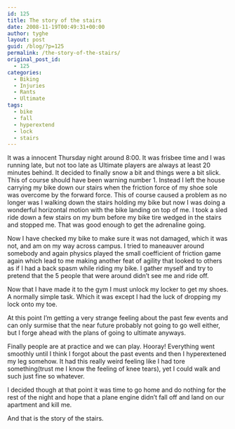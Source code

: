 ```yaml
---
id: 125
title: The story of the stairs
date: 2008-11-19T00:49:31+00:00
author: tyghe
layout: post
guid: /blog/?p=125
permalink: /the-story-of-the-stairs/
original_post_id:
  - 125
categories:
  - Biking
  - Injuries
  - Rants
  - Ultimate
tags:
  - bike
  - fall
  - hyperextend
  - lock
  - stairs
---
```

It was a innocent Thursday night around 8:00. It was frisbee time and I was running late, but not too late as Ultimate players are always at least 20 minutes behind. It decided to finally snow a bit and things were a bit slick. This of course should have been warning number 1. Instead I left the house carrying my bike down our stairs when the friction force of my shoe sole was overcome by the forward force. This of course caused a problem as no longer was I walking down the stairs holding my bike but now I was doing a wonderful horizontal motion with the bike landing on top of me. I took a sled ride down a few stairs on my bum before my bike tire wedged in the stairs and stopped me. That was good enough to get the adrenaline going.

Now I have checked my bike to make sure it was not damaged, which it was not, and am on my way across campus. I tried to maneauver around somebody and again physics played the small coefficient of friction game again which lead to me making another feat of agility that looked to others as if I had a back spasm while riding my bike. I gather myself and try to pretend that the 5 people that were around didn&#8217;t see me and ride off.

Now that I have made it to the gym I must unlock my locker to get my shoes. A normally simple task. Which it was except I had the luck of dropping my lock onto my toe.

At this point I&#8217;m getting a very strange feeling about the past few events and can only surmise that the near future probably not going to go well either, but I forge ahead with the plans of going to ultimate anyways.

Finally people are at practice and we can play. Hooray! Everything went smoothly until I think I forgot about the past events and then I hyperextened my leg somehow. It had this really weird feeling like I had tore something(trust me I know the feeling of knee tears), yet I could walk and such just fine so whatever.

I decided though at that point it was time to go home and do nothing for the rest of the night and hope that a plane engine didn&#8217;t fall off and land on our apartment and kill me.

And that is the story of the stairs.
